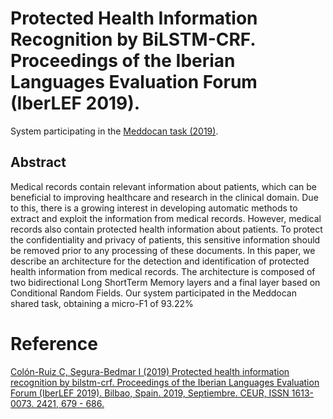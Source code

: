 # Protected Health Information Recognition by BiLSTM-CRF. Proceedings of the Iberian Languages Evaluation Forum (IberLEF 2019).

System participating in the [Meddocan task (2019)](http://temu.bsc.es/meddocan/).

## Abstract

Medical records contain relevant information about patients, which can be beneficial to improving healthcare and research in the clinical domain. Due to this, there is a growing interest in developing automatic methods to extract and exploit the information from medical records. However, medical records also contain protected health information about patients. To protect the confidentiality and privacy of patients, this sensitive information should be removed prior to any processing of these documents. In this paper, we describe an architecture for the detection and identification of protected health information from medical records. The architecture is composed of two bidirectional Long ShortTerm Memory layers and a final layer based on Conditional Random Fields. Our system participated in the Meddocan shared task, obtaining a micro-F1 of 93.22%

# Reference

[Colón-Ruiz C, Segura-Bedmar I (2019) Protected health information recognition by bilstm-crf. Proceedings of the Iberian Languages Evaluation Forum (IberLEF 2019). Bilbao, Spain. 2019, Septiembre. CEUR, ISSN 1613-0073. 2421, 679 - 686.](http://ceur-ws.org/Vol-2421/MEDDOCAN_paper_6.pdf)
